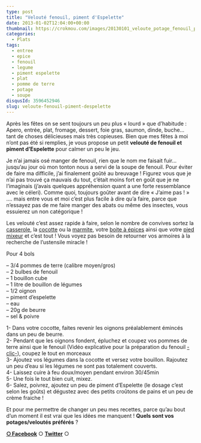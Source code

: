 ```yaml
---
type: post
title: "Velouté fenouil, piment d'Espelette"
date: 2013-01-02T12:04:00+00:00
thumbnail: https://crokmou.com/images/20130101_veloute_potage_fenouil_piment_espelette_0015.jpg
categories: 
  - Plats
tags: 
  - entree
  - epice
  - fenouil
  - legume
  - piment espelette
  - plat
  - pomme de terre
  - potage
  - soupe
disqusId: 3596452946
slug: veloute-fenouil-piment-despelette
---
```


Après les fêtes on se sent toujours un peu plus « lourd » que d’habitude : Apero, entrée, plat, fromage, dessert, foie gras, saumon, dinde, buche… tant de choses délicieuses mais très copieuses. Bien que mes fêtes à moi n’ont pas été si remplies, je vous propose un petit **velouté de fenouil et piment d’Espelette** pour calmer un peu le jeu.

Je n’ai jamais osé manger de fenouil, rien que le nom me faisait fuir… jusqu’au jour où mon tonton nous a servi de la soupe de fenouil. Pour éviter de faire ma difficile, j’ai finalement goûté au breuvage ! Figurez vous que je n’ai pas trouvé ça mauvais du tout, c’était moins fort en goût que je ne l’imaginais (j’avais quelques appréhension quant a une forte ressemblance avec le céleri). Comme quoi, toujours goûter avant de dire « J’aime pas ! » …. mais entre vous et moi c’est plus facile à dire qu’a faire, parce que n’essayez pas de me faire manger des abats ou même des insectes, vous essuierez un non catégorique !

Les velouté c’est assez rapide à faire, selon le nombre de convives sortez la [casserole](http://www.rueducommerce.fr/index/casserole%20fonte), la [cocotte](http://www.rueducommerce.fr/index/cocotte) ou la [marmite](http://www.rueducommerce.fr/m/pl/malid:15123302), votre [boite à épices](http://www.rueducommerce.fr/index/boite%20a%20epice) ainsi que votre [pied mixeur](http://www.rueducommerce.fr/m/pl/malid:15123483) et c’est tout ! Vous voyez pas besoin de retourner vos armoires à la recherche de l’ustensile miracle !

Pour 4 bols

– 3/4 pommes de terre (calibre moyen/gros)  
– 2 bulbes de fenouil  
– 1 bouillon cube  
– 1 litre de bouillon de légumes  
– 1/2 oignon  
– piment d’espelette  
– eau  
– 20g de beurre  
– sel & poivre

1- Dans votre cocotte, faites revenir les oignons préalablement émincés dans un peu de beurre.  
2- Pendant que les oignons fondent, épluchez et coupez vos pommes de terre ainsi que le fenouil (Vidéo explicative pour la préparation du fenouil [-clic-](http://www.aufeminin.com/recette-video-cuisine/comment-preparer-et-cuire-le-fenouil-n54607.html)), coupez le tout en morceaux  
3- Ajoutez vos légumes dans la cocotte et versez votre bouillon. Rajoutez un peu d’eau si les légumes ne sont pas totalement couverts.  
4- Laissez cuire à feu doux/moyen pendant environ 30/45min  
5- Une fois le tout bien cuit, mixez.  
6- Salez, poivrez, ajoutez un peu de piment d’Espelette (le dosage c’est selon les goûts) et dégustez avec des petits croûtons de pains et un peu de crème fraiche !

Et pour me permettre de changer un peu mes recettes, parce qu’au bout d’un moment il est vrai que les idées me manquent ! **Quels sont vos potages/veloutés préférés** ?

[**○<span style="font-size: xx-small; margin: 0px; outline: 0px; padding: 0px;"><span style="font-family: Arial, Helvetica, sans-serif; margin: 0px; outline: 0px; padding: 0px;"> </span></span>Facebook**](https://www.facebook.com/pages/CroKMou/148093255259077) ○ [**Twitter**](https://twitter.com/Crokmou) ○